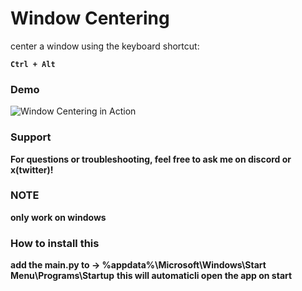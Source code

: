 # Window Centering  

center a window using the keyboard shortcut:  

**`Ctrl + Alt`**  

### Demo  
![Window Centering in Action](https://media3.giphy.com/media/v1.Y2lkPTc5MGI3NjExMXY1YzV3MWc3MW9rdGIxMmhxc2Y0Y243b2hwbmtkbDl3cWcxbnF4diZlcD12MV9pbnRlcm5hbF9naWZfYnlfaWQmY3Q9Zw/2Srn861ReM52WVyxBb/giphy.gif)  

### Support  
**For questions or troubleshooting, feel free to ask me on discord or x(twitter)!**

### NOTE
**only work on windows**

### How to install this
**add the main.py to -> %appdata%\Microsoft\Windows\Start Menu\Programs\Startup**
**this will automaticli open the app on start**
